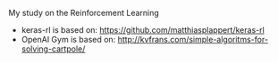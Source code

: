 My study on the Reinforcement Learning

- keras-rl is based on: https://github.com/matthiasplappert/keras-rl
- OpenAI Gym is based on: http://kvfrans.com/simple-algoritms-for-solving-cartpole/
